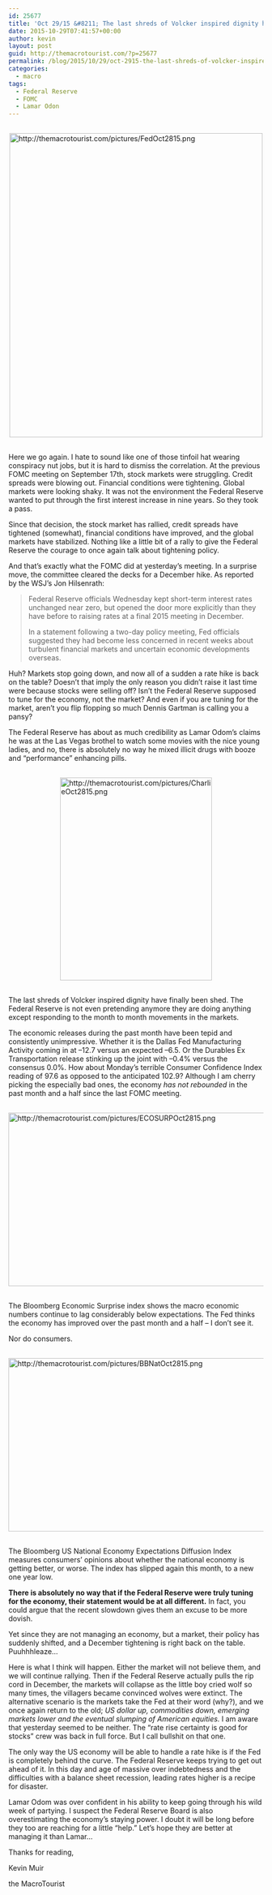 ```yaml
---
id: 25677
title: 'Oct 29/15 &#8211; The last shreds of Volcker inspired dignity have finally been shed'
date: 2015-10-29T07:41:57+00:00
author: kevin
layout: post
guid: http://themacrotourist.com/?p=25677
permalink: /blog/2015/10/29/oct-2915-the-last-shreds-of-volcker-inspired-dignity-have-finally-been-shed/
categories:
  - macro
tags:
  - Federal Reserve
  - FOMC
  - Lamar Odon
---
```


  <img src="http://themacrotourist.com/pictures/FedOct2815.png" style="margin:30px auto;display:block;" alt="http://themacrotourist.com/pictures/FedOct2815.png" width="500" height="600">

Here we go again. I hate to sound like one of those tinfoil hat wearing conspiracy nut jobs, but it is hard to dismiss the correlation. At the previous FOMC meeting on September 17th, stock markets were struggling. Credit spreads were blowing out. Financial conditions were tightening. Global markets were looking shaky. It was not the environment the Federal Reserve wanted to put through the first interest increase in nine years. So they took a pass. 

Since that decision, the stock market has rallied, credit spreads have tightened (somewhat), financial conditions have improved, and the global markets have stabilized. Nothing like a little bit of a rally to give the Federal Reserve the courage to once again talk about tightening policy.

And that&#8217;s exactly what the FOMC did at yesterday&#8217;s meeting. In a surprise move, the committee cleared the decks for a December hike. As reported by the WSJ&#8217;s Jon Hilsenrath:

> Federal Reserve officials Wednesday kept short-term interest rates unchanged near zero, but opened the door more explicitly than they have before to raising rates at a final 2015 meeting in December.
> 
> In a statement following a two-day policy meeting, Fed officials suggested they had become less concerned in recent weeks about turbulent financial markets and uncertain economic developments overseas.

Huh? Markets stop going down, and now all of a sudden a rate hike is back on the table? Doesn&#8217;t that imply the only reason you didn&#8217;t raise it last time were because stocks were selling off? Isn&#8217;t the Federal Reserve supposed to tune for the economy, not the market? And even if you are tuning for the market, aren&#8217;t you flip flopping so much Dennis Gartman is calling you a pansy?

The Federal Reserve has about as much credibility as Lamar Odom&#8217;s claims he was at the Las Vegas brothel to watch some movies with the nice young ladies, and no, there is absolutely no way he mixed illicit drugs with booze and &#8220;performance&#8221; enhancing pills. 


  <img src="http://themacrotourist.com/pictures/CharlieOct2815.png" style="margin:30px auto;display:block;" alt="http://themacrotourist.com/pictures/CharlieOct2815.png" width="300" height="400">

The last shreds of Volcker inspired dignity have finally been shed. The Federal Reserve is not even pretending anymore they are doing anything except responding to the month to month movements in the markets. 

The economic releases during the past month have been tepid and consistently unimpressive. Whether it is the Dallas Fed Manufacturing Activity coming in at &#8211;12.7 versus an expected &#8211;6.5. Or the Durables Ex Transportation release stinking up the joint with &#8211;0.4% versus the consensus 0.0%. How about Monday&#8217;s terrible Consumer Confidence Index reading of 97.6 as opposed to the anticipated 102.9? Although I am cherry picking the especially bad ones, the economy _has not rebounded_ in the past month and a half since the last FOMC meeting.


  <img src="http://themacrotourist.com/pictures/ECOSURPOct2815.png" style="margin:30px auto;display:block;" alt="http://themacrotourist.com/pictures/ECOSURPOct2815.png" width="600" height="342">

The Bloomberg Economic Surprise index shows the macro economic numbers continue to lag considerably below expectations. The Fed thinks the economy has improved over the past month and a half &#8211; I don&#8217;t see it.

Nor do consumers.


  <img src="http://themacrotourist.com/pictures/BBNatOct2815.png" style="margin:30px auto;display:block;" alt="http://themacrotourist.com/pictures/BBNatOct2815.png" width="600" height="342">

The Bloomberg US National Economy Expectations Diffusion Index measures consumers&#8217; opinions about whether the national economy is getting better, or worse. The index has slipped again this month, to a new one year low.

**There is absolutely no way that if the Federal Reserve were truly tuning for the economy, their statement would be at all different.** In fact, you could argue that the recent slowdown gives them an excuse to be more dovish.

Yet since they are not managing an economy, but a market, their policy has suddenly shifted, and a December tightening is right back on the table. Puuhhhleaze&#8230;

Here is what I think will happen. Either the market will not believe them, and we will continue rallying. Then if the Federal Reserve actually pulls the rip cord in December, the markets will collapse as the little boy cried wolf so many times, the villagers became convinced wolves were extinct. The alternative scenario is the markets take the Fed at their word (why?), and we once again return to the old; _US dollar up, commodities down, emerging markets lower and the eventual slumping of American equities._ I am aware that yesterday seemed to be neither. The &#8220;rate rise certainty is good for stocks&#8221; crew was back in full force. But I call bullshit on that one. 

The only way the US economy will be able to handle a rate hike is if the Fed is completely behind the curve. The Federal Reserve keeps trying to get out ahead of it. In this day and age of massive over indebtedness and the difficulties with a balance sheet recession, leading rates higher is a recipe for disaster. 

Lamar Odom was over confident in his ability to keep going through his wild week of partying. I suspect the Federal Reserve Board is also overestimating the economy&#8217;s staying power. I doubt it will be long before they too are reaching for a little &#8220;help.&#8221; Let&#8217;s hope they are better at managing it than Lamar&#8230;

Thanks for reading,
  
Kevin Muir
  
the MacroTourist